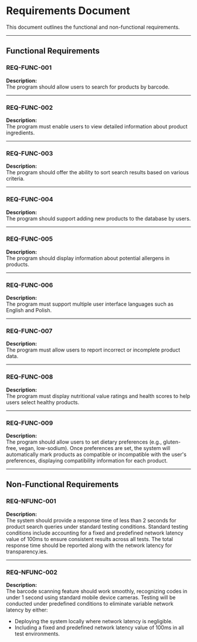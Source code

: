 # Requirements Document

This document outlines the functional and non-functional requirements.

---

## Functional Requirements

### REQ-FUNC-001  
**Description:**  
The program should allow users to search for products by barcode.

---

### REQ-FUNC-002  
**Description:**  
The program must enable users to view detailed information about product ingredients.

---

### REQ-FUNC-003  
**Description:**  
The program should offer the ability to sort search results based on various criteria.

---

### REQ-FUNC-004  
**Description:**  
The program should support adding new products to the database by users.

---

### REQ-FUNC-005  
**Description:**  
The program should display information about potential allergens in products.

---

### REQ-FUNC-006  
**Description:**  
The program must support multiple user interface languages such as English and Polish.

---

### REQ-FUNC-007  
**Description:**  
The program must allow users to report incorrect or incomplete product data.

---

### REQ-FUNC-008  
**Description:**  
The program must display nutritional value ratings and health scores to help users select healthy products.

---

### REQ-FUNC-009  
**Description:**  
The program should allow users to set dietary preferences (e.g., gluten-free, vegan, low-sodium). Once preferences are set, the system will automatically mark products as compatible or incompatible with the user's preferences, displaying compatibility information for each product.

---

## Non-Functional Requirements

### REQ-NFUNC-001  
**Description:**  
The system should provide a response time of less than 2 seconds for product search queries under standard testing conditions. Standard testing conditions include accounting for a fixed and predefined network latency value of 100ms to ensure consistent results across all tests. The total response time should be reported along with the network latency for transparency.ies.

---

### REQ-NFUNC-002  
**Description:**  
The barcode scanning feature should work smoothly, recognizing codes in under 1 second using standard mobile device cameras. Testing will be conducted under predefined conditions to eliminate variable network latency by either:

- Deploying the system locally where network latency is negligible.
- Including a fixed and predefined network latency value of 100ms in all test environments.

